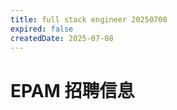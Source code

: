 ```yaml
---
title: full stack engineer 20250708
expired: false
createdDate: 2025-07-08
---
```


# EPAM 招聘信息

<JobPostingTable job-posting-json-path="epam/data/full-stack-engineer-20250708"/>